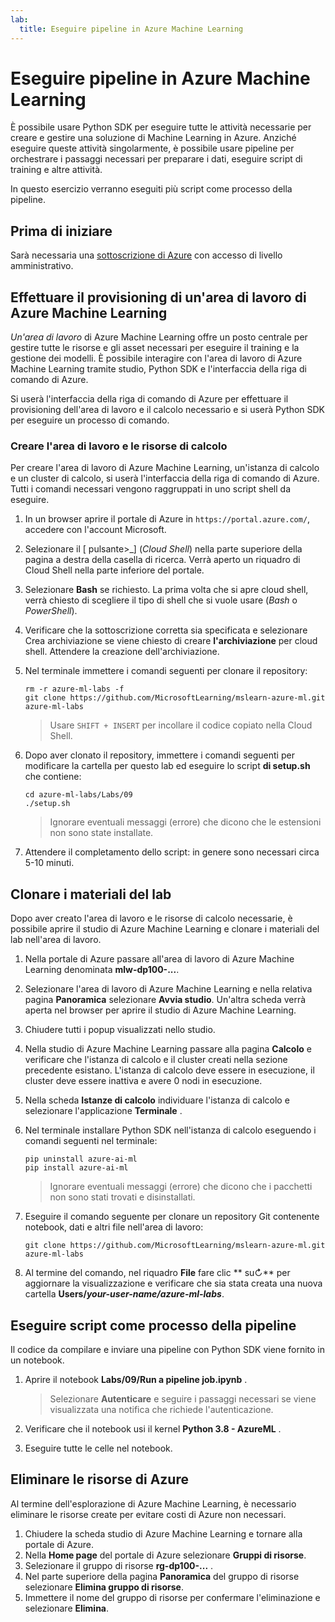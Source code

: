 ```yaml
---
lab:
  title: Eseguire pipeline in Azure Machine Learning
---
```


# Eseguire pipeline in Azure Machine Learning

È possibile usare Python SDK per eseguire tutte le attività necessarie per creare e gestire una soluzione di Machine Learning in Azure. Anziché eseguire queste attività singolarmente, è possibile usare pipeline per orchestrare i passaggi necessari per preparare i dati, eseguire script di training e altre attività.

In questo esercizio verranno eseguiti più script come processo della pipeline.

## Prima di iniziare

Sarà necessaria una [sottoscrizione di Azure](https://azure.microsoft.com/free?azure-portal=true) con accesso di livello amministrativo.

## Effettuare il provisioning di un'area di lavoro di Azure Machine Learning

*Un'area di lavoro* di Azure Machine Learning offre un posto centrale per gestire tutte le risorse e gli asset necessari per eseguire il training e la gestione dei modelli. È possibile interagire con l'area di lavoro di Azure Machine Learning tramite studio, Python SDK e l'interfaccia della riga di comando di Azure.

Si userà l'interfaccia della riga di comando di Azure per effettuare il provisioning dell'area di lavoro e il calcolo necessario e si userà Python SDK per eseguire un processo di comando.

### Creare l'area di lavoro e le risorse di calcolo

Per creare l'area di lavoro di Azure Machine Learning, un'istanza di calcolo e un cluster di calcolo, si userà l'interfaccia della riga di comando di Azure. Tutti i comandi necessari vengono raggruppati in uno script shell da eseguire.

1. In un browser aprire il portale di Azure in `https://portal.azure.com/`, accedere con l'account Microsoft.
1. Selezionare il \[ pulsante>_] (*Cloud Shell*) nella parte superiore della pagina a destra della casella di ricerca. Verrà aperto un riquadro di Cloud Shell nella parte inferiore del portale.
1. Selezionare **Bash** se richiesto. La prima volta che si apre cloud shell, verrà chiesto di scegliere il tipo di shell che si vuole usare (*Bash* o *PowerShell*).
1. Verificare che la sottoscrizione corretta sia specificata e selezionare Crea archiviazione se viene chiesto di creare **l'archiviazione** per cloud shell. Attendere la creazione dell'archiviazione.
1. Nel terminale immettere i comandi seguenti per clonare il repository:

    ```azurecli
    rm -r azure-ml-labs -f
    git clone https://github.com/MicrosoftLearning/mslearn-azure-ml.git azure-ml-labs
    ```

    > Usare `SHIFT + INSERT` per incollare il codice copiato nella Cloud Shell.

1. Dopo aver clonato il repository, immettere i comandi seguenti per modificare la cartella per questo lab ed eseguire lo script **di setup.sh** che contiene:

    ```azurecli
    cd azure-ml-labs/Labs/09
    ./setup.sh
    ```

    > Ignorare eventuali messaggi (errore) che dicono che le estensioni non sono state installate.

1. Attendere il completamento dello script: in genere sono necessari circa 5-10 minuti.

## Clonare i materiali del lab

Dopo aver creato l'area di lavoro e le risorse di calcolo necessarie, è possibile aprire il studio di Azure Machine Learning e clonare i materiali del lab nell'area di lavoro.

1. Nella portale di Azure passare all'area di lavoro di Azure Machine Learning denominata **mlw-dp100-...**.
1. Selezionare l'area di lavoro di Azure Machine Learning e nella relativa pagina **Panoramica** selezionare **Avvia studio**. Un'altra scheda verrà aperta nel browser per aprire il studio di Azure Machine Learning.
1. Chiudere tutti i popup visualizzati nello studio.
1. Nella studio di Azure Machine Learning passare alla pagina **Calcolo** e verificare che l'istanza di calcolo e il cluster creati nella sezione precedente esistano. L'istanza di calcolo deve essere in esecuzione, il cluster deve essere inattiva e avere 0 nodi in esecuzione.
1. Nella scheda **Istanze di calcolo** individuare l'istanza di calcolo e selezionare l'applicazione **Terminale** .
1. Nel terminale installare Python SDK nell'istanza di calcolo eseguendo i comandi seguenti nel terminale:

    ```
    pip uninstall azure-ai-ml
    pip install azure-ai-ml
    ```

    > Ignorare eventuali messaggi (errore) che dicono che i pacchetti non sono stati trovati e disinstallati.

1. Eseguire il comando seguente per clonare un repository Git contenente notebook, dati e altri file nell'area di lavoro:

    ```
    git clone https://github.com/MicrosoftLearning/mslearn-azure-ml.git azure-ml-labs
    ```

1. Al termine del comando, nel riquadro **File** fare clic ** su&#8635;** per aggiornare la visualizzazione e verificare che sia stata creata una nuova cartella **Users/*your-user-name/azure-ml-labs***.

## Eseguire script come processo della pipeline

Il codice da compilare e inviare una pipeline con Python SDK viene fornito in un notebook.

1. Aprire il notebook **Labs/09/Run a pipeline job.ipynb** .

    > Selezionare **Autenticare** e seguire i passaggi necessari se viene visualizzata una notifica che richiede l'autenticazione.

1. Verificare che il notebook usi il kernel **Python 3.8 - AzureML** .
1. Eseguire tutte le celle nel notebook.

## Eliminare le risorse di Azure

Al termine dell'esplorazione di Azure Machine Learning, è necessario eliminare le risorse create per evitare costi di Azure non necessari.

1. Chiudere la scheda studio di Azure Machine Learning e tornare alla portale di Azure.
1. Nella **Home page** del portale di Azure selezionare **Gruppi di risorse**.
1. Selezionare il gruppo di risorse **rg-dp100-...** .
1. Nel parte superiore della pagina **Panoramica** del gruppo di risorse selezionare **Elimina gruppo di risorse**.
1. Immettere il nome del gruppo di risorse per confermare l'eliminazione e selezionare **Elimina**.
